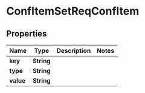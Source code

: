 # ConfItemSetReqConfItem

## Properties
Name | Type | Description | Notes
------------ | ------------- | ------------- | -------------
**key** | **String** |  | 
**type** | **String** |  | 
**value** | **String** |  | 
